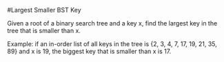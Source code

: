 #Largest Smaller BST Key

Given a root of a binary search tree and a key x, find the largest key in the tree that is smaller than x.

Example: if an in-order list of all keys in the tree is {2, 3, 4, 7, 17, 19, 21, 35, 89} and x is 19, the biggest key that is smaller than x is 17.